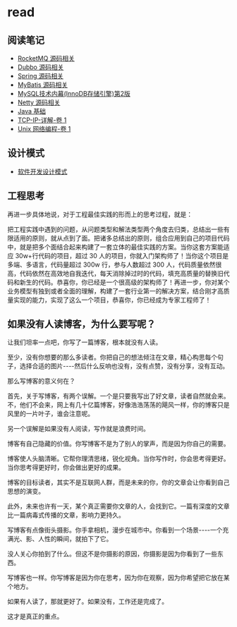 # read

## 阅读笔记

- [RocketMQ 源码相关](rocketmq/readme.md)
- [Dubbo 源码相关](dubbo/readme.md)
- [Spring 源码相关](spring/readme.md)
- [MyBatis 源码相关](mybatis/readme.md)
- [MySQL技术内幕(InnoDB存储引擎)第2版](mysql/MySQL技术内幕(InnoDB存储引擎)第2版/readme.md)
- [Netty 源码相关](netty/readme.md)
- [Java 基础](java/readme.md)
- [TCP-IP-详解-卷 1](/tcp-ip/TCP-IP-详解-卷1/readme.md)
- [Unix 网络编程-卷 1](/tcp-ip/Unix网络编程-卷1/readme.md)

## 设计模式

- [软件开发设计模式](design-patterns/readme.md)

## 工程思考

再进一步具体地说，对于工程最佳实践的形而上的思考过程，就是：


把工程实践中遇到的问题，从问题类型和解法类型两个角度去归类，总结出一些有限适用的原则，就从点到了面。把诸多总结出的原则，组合应用到自己的项目代码中，就是把多个面结合起来构建了一套立体的最佳实践的方案。当你这套方案能适应 30w+行代码的项目，超过 30 人的项目，你就入门架构师了！当你这个项目是多端、多语言，代码量超过 300w 行，参与人数超过 300 人，代码质量依然很高，代码依然在高效地自我迭代，每天消除掉过时的代码，填充高质量的替换旧代码和新生的代码。恭喜你，你已经是一个很高级的架构师了！再进一步，你对某个业务模型有独到或者全面的理解，构建了一套行业第一的解决方案，结合刚才高质量实现的能力，实现了这么一个项目，恭喜你，你已经成为专家工程师了！

## 如果没有人读博客，为什么要写呢？

让我们坦率一点吧，你写了一篇博客，根本就没有人读。

至少，没有你想要的那么多读者。你把自己的想法倾注在文章，精心构思每个句子，选择合适的图片----然后什么反响也没有，没有点赞，没有分享，没有互动。

那么写博客的意义何在？

首先，关于写博客，有两个误解。一个是只要我写出了好文章，读者自然就会来。不，他们不会来，网上有几十亿篇博客，好像浩浩荡荡的飓风一样，你的博客只是风里的一片叶子，谁会注意呢。

另一个误解是如果没有人阅读，写作就是浪费时间。

博客有自己隐藏的价值。你写博客不是为了别人的掌声，而是因为你自己的需要。

博客使人头脑清晰。它帮你理清思绪，锐化视角。当你写作时，你会思考得更好。当你思考得更好时，你会做出更好的成果。

博客的目标读者，其实不是互联网人群，而是未来的你，你的文章会让你看到自己思想的演变。

此外，未来也许有一天，某个真正需要你文章的人，会找到它。一篇有深度的文章比一篇病毒式传播的文章，影响力更持久。

写博客有点像街头摄影。你手拿相机，漫步在城市中。你看到一个场景----一个充满光、影、人性的瞬间，就拍下了它。

没人关心你拍到了什么。但这不是你摄影的原因，你摄影是因为你看到了一些东西。

写博客也一样。你写博客是因为你在思考，因为你在观察，因为你希望把它放在某个地方。

如果有人读了，那就更好了。如果没有，工作还是完成了。

这才是真正的重点。

